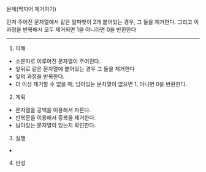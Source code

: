 문제(짝지어 제거하기)

먼저 주어진 문자열에서 같은 알파벳이 2개 붙어있는 경우, 그 둘을 제거한다. 
그리고 이 과정을 반복해서 모두 제거되면 1을 아니라면 0을 반환한다

---

1. 이해
- 소문자로 이루어진 문자열이 주어진다.
- 앞뒤로 같은 문자열에 붙어있는 경우 그 둘을 제거한다
- 앞의 과정을 반복한다.
- 더 이상 제거할 수 없을 때, 남아있는 문자열이 없으면 1, 아니면 0을 반환한다.

2. 계획
- 문자열을 공백을 이용해서 자른다.
- 반복문을 이용해서 중복을 제거한다.
- 남아있는 문자열이 있는지 확인한다.

3. 실행
- 

4. 반성